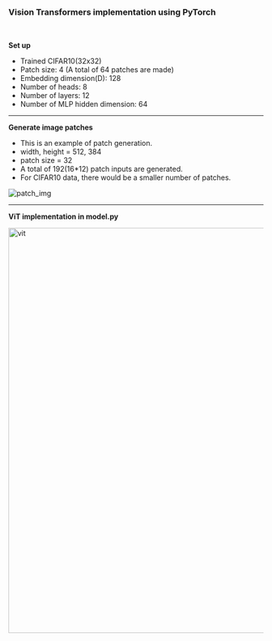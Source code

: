 ### Vision Transformers implementation using PyTorch

</br>

**Set up**
- Trained CIFAR10(32x32)
- Patch size: 4 (A total of 64 patches are made)
- Embedding dimension(D): 128
- Number of heads: 8
- Number of layers: 12
- Number of MLP hidden dimension: 64

---

**Generate image patches**

- This is an example of patch generation. 
- width, height = 512, 384
- patch size = 32
- A total of 192(16*12) patch inputs are generated.
- For CIFAR10 data, there would be a smaller number of patches.

![patch_img](https://user-images.githubusercontent.com/63924704/174772049-17e3d936-0736-41cb-a1a6-fc6faf5cd4fc.jpg)

---

**ViT implementation in model.py**

<img width="800" alt="vit" src="https://user-images.githubusercontent.com/63924704/175024778-b98af135-5a90-49d3-88a8-9ffdfa89220f.png">
